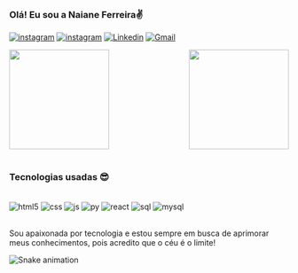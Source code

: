 
### Olá! Eu sou a Naiane Ferreira✌️

[![instagram](https://img.shields.io/badge/website-000000?style=for-the-badge&logo=About.me&logoColor=white)](https://portifolio-naianeferreira.vercel.app)
[![instagram](https://img.shields.io/badge/Instagram-E4405F?style=for-the-badge&logo=instagram&logoColor=white)](https://www.instagram.com/eunaianefer/)
[![Linkedin](https://img.shields.io/badge/LinkedIn-0077B5?style=for-the-badge&logo=linkedin&logoColor=white)](https://www.linkedin.com/in/naiane-ferreira)
[![Gmail](https://img.shields.io/badge/Gmail-D14836?style=for-the-badge&logo=gmail&logoColor=white)](mailto:naianeferreiradev@gmail.com)

<div style="display: flex; justify-content: space-between;">
  
  <img  height="180em" src="https://github-readme-stats.vercel.app/api?username=Naianefer&show_icons=true&theme=great-gatsby&include_all_commits=true&count_private=true"/>
  <img align="right" height="180em" src="https://github-readme-stats.vercel.app/api/top-langs/?username=Naianefer&layout=compact&langs_count=16&theme=great-gatsby"/>
</div>
<br>


### Tecnologias usadas 😎

<div style="display: inline_block"><br/>
    <img align="center" alt="html5" src="https://img.shields.io/badge/HTML5-E34F26?style=for-the-badge&logo=html5&logoColor=white"/>
     <img align="center" alt="css" src="https://img.shields.io/badge/CSS3-1572B6?style=for-the-badge&logo=css3&logoColor=white"/>
      <img align="center" alt="js" src="https://img.shields.io/badge/JavaScript-F7DF1E?style=for-the-badge&logo=javascript&logoColor=black"/>
      <img align="center" alt="py" src="https://img.shields.io/badge/Python-14354C?style=for-the-badge&logo=python&logoColor=white"/>
      <img align="center" alt="react" src="https://img.shields.io/badge/React-20232A?style=for-the-badge&logo=react&logoColor=61DAFB"/>
      <img align="center" alt="sql" src="https://img.shields.io/badge/Microsoft%20SQL%20Server-CC2927?style=for-the-badge&logo=microsoft%20sql%20server&logoColor=white"/>
      <img align="center" alt="mysql" src="https://img.shields.io/badge/MySQL-005C84?style=for-the-badge&logo=mysql&logoColor=white"/>
</div><br/>

Sou apaixonada por tecnologia e estou sempre em busca de aprimorar meus conhecimentos, pois acredito que o céu é o limite!

![Snake animation](https://github.com/Naianefer/Naianefer/blob/output/github-contribution-grid-snake.svg)

